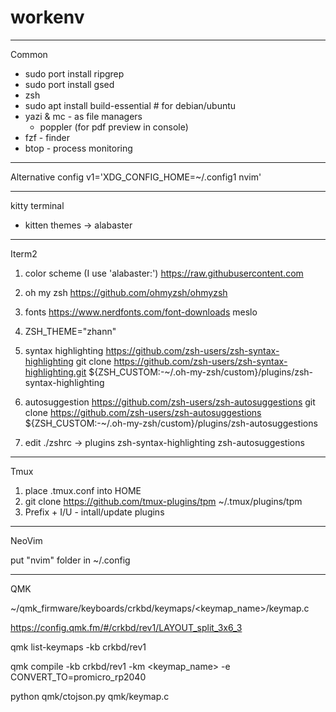 # workenv

---
Common

- sudo port install ripgrep
- sudo port install gsed
- zsh
- sudo apt install build-essential # for debian/ubuntu
- yazi & mc - as file managers
  - poppler (for pdf preview in console)
- fzf - finder
- btop - process monitoring

---
Alternative config
v1='XDG_CONFIG_HOME=~/.config1 nvim'

---
kitty terminal
- kitten themes -> alabaster
---
Iterm2

1. color scheme (I use 'alabaster:')
https://raw.githubusercontent.com
2. oh my zsh
https://github.com/ohmyzsh/ohmyzsh
3. fonts
https://www.nerdfonts.com/font-downloads
meslo
4. ZSH_THEME="zhann"
5. syntax highlighting 
https://github.com/zsh-users/zsh-syntax-highlighting
git clone https://github.com/zsh-users/zsh-syntax-highlighting.git ${ZSH_CUSTOM:-~/.oh-my-zsh/custom}/plugins/zsh-syntax-highlighting
6. autosuggestion
https://github.com/zsh-users/zsh-autosuggestions
git clone https://github.com/zsh-users/zsh-autosuggestions ${ZSH_CUSTOM:-~/.oh-my-zsh/custom}/plugins/zsh-autosuggestions

7. edit ./zshrc -> plugins zsh-syntax-highlighting zsh-autosuggestions

---
Tmux

1. place .tmux.conf into HOME
2. git clone https://github.com/tmux-plugins/tpm ~/.tmux/plugins/tpm
3. Prefix + I/U - intall/update plugins

---
NeoVim

put "nvim" folder in ~/.config

---
QMK

~/qmk_firmware/keyboards/crkbd/keymaps/<keymap_name>/keymap.c


https://config.qmk.fm/#/crkbd/rev1/LAYOUT_split_3x6_3


qmk list-keymaps -kb crkbd/rev1


qmk compile -kb crkbd/rev1 -km <keymap_name> -e CONVERT_TO=promicro_rp2040


python qmk/ctojson.py qmk/keymap.c

